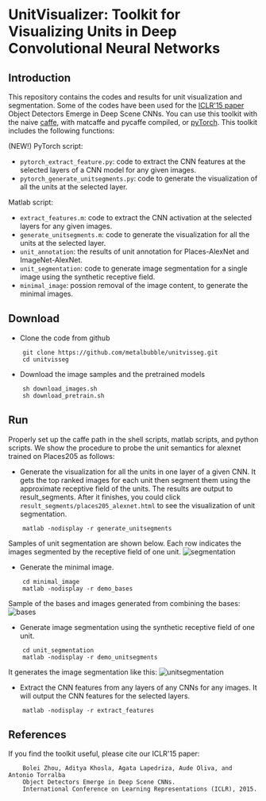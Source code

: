 # UnitVisualizer: Toolkit for Visualizing Units in Deep Convolutional Neural Networks

## Introduction
This repository contains the codes and results for unit visualization and segmentation. Some of the codes have been used for the [ICLR'15 paper](https://arxiv.org/pdf/1412.6856.pdf) Object Detectors Emerge in Deep Scene CNNs. You can use this toolkit with the naive [caffe](https://github.com/BVLC/caffe), with matcaffe and pycaffe compiled, or [pyTorch](http://pytorch.org/). This toolkit includes the following functions:

(NEW!) PyTorch script:

* ```pytorch_extract_feature.py```: code to extract the CNN features at the selected layers of a CNN model for any given images.
* ```pytorch_generate_unitsegments.py```: code to generate the visualization of all the units at the selected layer. 

Matlab script:

* ```extract_features.m```: code to extract the CNN activation at the selected layers for any given images.
* ```generate_unitsegments.m```: code to generate the visualization for all the units at the selected layer.
* ```unit_annotation```: the results of unit annotation for Places-AlexNet and ImageNet-AlexNet.
* ```unit_segmentation```: code to generate image segmentation for a single image using the synthetic receptive field.
* ```minimal_image```: possion removal of the image content, to generate the minimal images.


## Download
* Clone the code from github
```
    git clone https://github.com/metalbubble/unitvisseg.git
    cd unitvisseg
```
* Download the image samples and the pretrained models
```
    sh download_images.sh
    sh download_pretrain.sh
``` 

## Run
Properly set up the caffe path in the shell scripts, matlab scripts, and python scripts. We show the procedure to probe the unit semantics for alexnet trained on Places205 as follows:

* Generate the visualization for all the units in one layer of a given CNN. It gets the top ranked images for each unit then segment them using the approximate receptive field of the units. The results are output to result_segments. After it finishes, you could click ```result_segments/places205_alexnet.html``` to see the visualization of unit segmentation.
```
    matlab -nodisplay -r generate_unitsegments
```
Samples of unit segmentation are shown below. Each row indicates the images segmented by the receptive field of one unit.
![segmentation](http://places.csail.mit.edu/unit_annotation/images/unitsegmentation_new.png)

* Generate the minimal image. 
```
    cd minimal_image
    matlab -nodisplay -r demo_bases
```
Sample of the bases and images generated from combining the bases:
![bases](http://places.csail.mit.edu/unit_annotation/images/minimal_image.png)

* Generate image segmentation using the synthetic receptive field of one unit.
```
    cd unit_segmentation
    matlab -nodisplay -r demo_unitsegments
```
It generates the image segmentation like this:
![unitsegmentation](http://places.csail.mit.edu/unit_annotation/images/sample_segment.png)

* Extract the CNN features from any layers of any CNNs for any images. It will output the CNN features for the selected layers.
```
    matlab -nodisplay -r extract_features
```
## References
If you find the toolkit useful, please cite our ICLR'15 paper:
```
    Bolei Zhou, Aditya Khosla, Agata Lapedriza, Aude Oliva, and Antonio Torralba
    Object Detectors Emerge in Deep Scene CNNs.
    International Conference on Learning Representations (ICLR), 2015.
```

